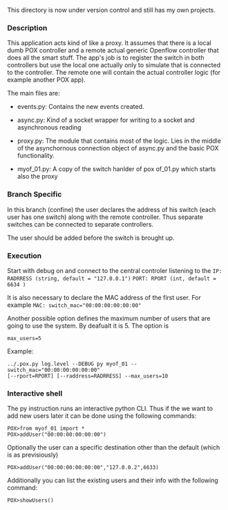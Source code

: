 This directory is now under version control and still has my own projects.

### Description

This application acts kind of like a proxy. It assumes that there is a local
dumb POX controller and a remote actual generic Openflow controller that
does all the smart stuff. The app's job is to register the switch in both 
controllers but use the local one actually only to simulate that is connected
to the controller. The remote one will contain the actual controller logic
(for example another POX app).

The main files are:

* events.py: Contains the new events created.

* async.py: Kind of a socket wrapper for writing to a socket and asynchronous
          reading

* proxy.py: The module that contains most of the logic. Lies in the middle of
          the asynchornous connection object of async.py and the basic POX 
          functionality.

* myof\_01.py: A copy of the switch hanlder of pox of\_01.py which starts also the
            proxy


### Branch Specific

In this branch (confine) the user declares the address of his switch
(each user has one switch) along with the remote controller.
Thus separate switches can be connected to separate controllers.


The user should be added before the switch is brought up.


### Execution

Start with debug on and connect to the central controler listening to the 
`IP: RADRRESS (string, default = "127.0.0.1")`
`PORT: RPORT (int, default = 6634 )`

It is also necessary to declare the MAC address of the first user.
For example
`MAC: switch_mac="00:00:00:00:00:00"`

Another possible option defines the maximum number of users that are going
to use the system. By deafualt it is 5. The option is

`max_users=5`

Example:
    
    ../.pox.py log.level --DEBUG py myof_01 --switch_mac="00:00:00:00:00:00" 
	[--rport=RPORT] [--raddress=RADRRESS] --max_users=10
	

### Interactive shell

The py instruction runs an interactive python CLI. Thus if the we want to add new
users later it can be done using the following commands:

    POX>from myof_01 import *
    POX>addUser("00:00:00:00:00:00")

Optionally the user can a specific destination other than the default (which is 
as previsiously)
    
    POX>addUser("00:00:00:00:00:00","127.0.0.2",6633)

Additionally you can list the existing users and their info with the following
command:

    POX>showUsers()
